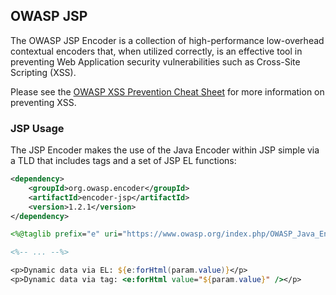 ## OWASP JSP

The OWASP JSP Encoder is a collection of high-performance low-overhead
contextual encoders that, when utilized correctly, is an effective tool in
preventing Web Application security vulnerabilities such as Cross-Site
Scripting (XSS).

Please see the [OWASP XSS Prevention Cheat Sheet](https://www.owasp.org/index.php/XSS_%28Cross_Site_Scripting%29_Prevention_Cheat_Sheet)
for more information on preventing XSS.

### JSP Usage

The JSP Encoder makes the use of the Java Encoder within JSP simple via a TLD that
includes tags and a set of JSP EL functions:

```xml
<dependency>
    <groupId>org.owasp.encoder</groupId>
    <artifactId>encoder-jsp</artifactId>
    <version>1.2.1</version>
</dependency>
```

```JSP
<%@taglib prefix="e" uri="https://www.owasp.org/index.php/OWASP_Java_Encoder_Project" %>

<%-- ... --%>

<p>Dynamic data via EL: ${e:forHtml(param.value)}</p>
<p>Dynamic data via tag: <e:forHtml value="${param.value}" /></p>
```
